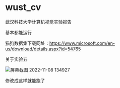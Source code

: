 # wust_cv
武汉科技大学计算机视觉实验报告

基本都能运行

猫狗数据集下载网址：https://www.microsoft.com/en-us/download/details.aspx?id=54765

关于实验五



![屏幕截图 2022-11-08 134927](https://user-images.githubusercontent.com/78654431/200485275-17f7d826-769d-4759-93f0-672ac1bc91d3.png)

修改成这样就能跑了


